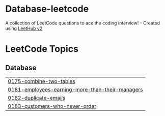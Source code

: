 # Database-leetcode
A collection of LeetCode questions to ace the coding interview! - Created using [LeetHub v2](https://github.com/arunbhardwaj/LeetHub-2.0)

<!---LeetCode Topics Start-->
# LeetCode Topics
## Database
|  |
| ------- |
| [0175-combine-two-tables](https://github.com/EsraaAbdelrazek/Database-leetcode/tree/master/0175-combine-two-tables) |
| [0181-employees-earning-more-than-their-managers](https://github.com/EsraaAbdelrazek/Database-leetcode/tree/master/0181-employees-earning-more-than-their-managers) |
| [0182-duplicate-emails](https://github.com/EsraaAbdelrazek/Database-leetcode/tree/master/0182-duplicate-emails) |
| [0183-customers-who-never-order](https://github.com/EsraaAbdelrazek/Database-leetcode/tree/master/0183-customers-who-never-order) |
<!---LeetCode Topics End-->